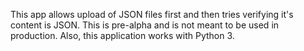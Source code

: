 This app allows upload of JSON files first and then tries verifying it's content is JSON.
This is pre-alpha and is not meant to be used in production.
Also, this application works with Python 3.
